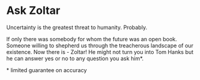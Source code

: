 # Ask Zoltar
Uncertainty is the greatest threat to humanity. Probably.

If only there was somebody for whom the future was an open book. Someone willing to shepherd us through the treacherous landscape of our existence. Now there is - Zoltar! He might not turn you into Tom Hanks but he can answer yes or no to any question you ask him*. 


\* limited guarantee on accuracy
